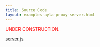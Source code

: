 ```yaml
---
title: Source Code
layout: examples-ayla-proxy-server.html
---
```


<p style="color:red;">UNDER CONSTRUCTION.</p>

[server.js]()